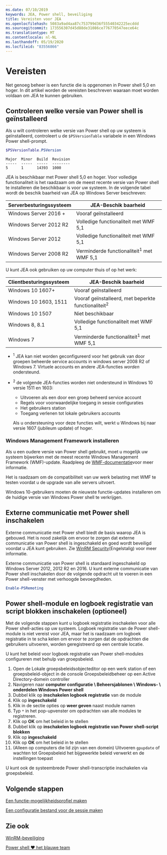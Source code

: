 ```yaml
---
ms.date: 07/10/2019
keywords: JEA, Power shell, beveiliging
title: Vereisten voor JEA
ms.openlocfilehash: 5083a9ad4aa87c753799d36f55540342225ecddd
ms.sourcegitcommit: 173556307d45d88de31086ce776770547eece64c
ms.translationtype: MT
ms.contentlocale: nl-NL
ms.lasthandoff: 05/19/2020
ms.locfileid: "83556866"
---
```

# <a name="prerequisites"></a>Vereisten

Net genoeg beheer is een functie die is opgenomen in Power shell 5,0 en hoger. In dit artikel worden de vereisten beschreven waaraan moet worden voldaan om JEA te kunnen gebruiken.

## <a name="check-which-version-of-powershell-is-installed"></a>Controleren welke versie van Power shell is geïnstalleerd

Als u wilt controleren welke versie van Power shell op uw systeem is geïnstalleerd, controleert u de `$PSVersionTable` variabele in een Windows Power shell-prompt.

```powershell
$PSVersionTable.PSVersion
```

```Output
Major  Minor  Build  Revision
-----  -----  -----  --------
5      1      14393  1000
```

JEA is beschikbaar met Power shell 5,0 en hoger. Voor volledige functionaliteit is het raadzaam om de meest recente versie van Power shell te installeren die beschikbaar is voor uw systeem. In de volgende tabel wordt de beschik baarheid van JEA op Windows Server beschreven:

| Serverbesturingssysteem |                JEA-Beschik baarheid                |
| ----------------------- | ---------------------------------------------- |
| Windows Server 2016 +    | Vooraf geïnstalleerd                                   |
| Windows Server 2012 R2  | Volledige functionaliteit met WMF 5,1                |
| Windows Server 2012     | Volledige functionaliteit met WMF 5,1                |
| Windows Server 2008 R2  | Verminderde functionaliteit<sup>1</sup> met WMF 5,1 |

U kunt JEA ook gebruiken op uw computer thuis of op het werk:

| Clientbesturingssysteem |                   JEA-Beschik baarheid                   |
| ----------------------- | ---------------------------------------------------- |
| Windows 10 1607+        | Vooraf geïnstalleerd                                         |
| Windows 10 1603, 1511   | Vooraf geïnstalleerd, met beperkte functionaliteit<sup>2</sup> |
| Windows 10 1507         | Niet beschikbaar                                        |
| Windows 8, 8.1          | Volledige functionaliteit met WMF 5,1                      |
| Windows 7               | Verminderde functionaliteit<sup>1</sup> met WMF 5,1       |

- <sup>1</sup> JEA kan niet worden geconfigureerd voor het gebruik van door groepen beheerde service accounts in windows server 2008 R2 of Windows 7. Virtuele accounts en andere JEA-functies *worden* ondersteund.

- <sup>2</sup> de volgende JEA-functies worden niet ondersteund in Windows 10 versie 1511 en 1603:

  - Uitvoeren als een door een groep beheerd service account
  - Regels voor voorwaardelijke toegang in sessie configuraties
  - Het gebruikers station
  - Toegang verlenen tot lokale gebruikers accounts

  Als u ondersteuning voor deze functies wilt, werkt u Windows bij naar versie 1607 (jubileum update) of hoger.

### <a name="install-windows-management-framework"></a>Windows Management Framework installeren

Als u een oudere versie van Power shell gebruikt, moet u mogelijk uw systeem bijwerken met de meest recente Windows Management Framework (WMF)-update. Raadpleeg de [WMF-documentatie](/powershell/scripting/wmf/overview)voor meer informatie.

Het is raadzaam om de compatibiliteit van uw werk belasting met WMF te testen voordat u de upgrade van alle servers uitvoert.

Windows 10-gebruikers moeten de nieuwste functie-updates installeren om de huidige versie van Windows Power shell te verkrijgen.

## <a name="enable-powershell-remoting"></a>Externe communicatie met Power shell inschakelen

Externe communicatie met Power shell biedt de basis waarop JEA is gebouwd. Het is nood zakelijk om ervoor te zorgen dat externe communicatie van Power shell is ingeschakeld en goed wordt beveiligd voordat u JEA kunt gebruiken. Zie [WinRM Security](/powershell/scripting/learn/remoting/winrmsecurity)(Engelstalig) voor meer informatie.

Externe communicatie van Power shell is standaard ingeschakeld op Windows Server 2012, 2012 R2 en 2016. U kunt externe communicatie van Power shell inschakelen door de volgende opdracht uit te voeren in een Power shell-venster met verhoogde bevoegdheden.

```powershell
Enable-PSRemoting
```

## <a name="enable-powershell-module-and-script-block-logging-optional"></a>Power shell-module en logboek registratie van script blokken inschakelen (optioneel)

Met de volgende stappen kunt u logboek registratie inschakelen voor alle Power shell-acties op uw systeem. Logboek registratie van de Power shell-module is niet vereist voor JEA, maar het is raadzaam om logboek registratie in te scha kelen om ervoor te zorgen dat de opdrachten die gebruikers uitvoeren, worden geregistreerd op een centrale locatie.

U kunt het beleid voor logboek registratie van Power shell-modules configureren met behulp van groepsbeleid.

1. Open de Lokale groepsbeleidsobjecteditor op een werk station of een groepsbeleid-object in de console Groepsbeleidbeheer op een Active Directory-domein controller
2. Navigeren naar **computer configuratie \\ Beheersjablonen \\ Windows- \\ onderdelen Windows Power shell**
3. Dubbel klik op **inschakelen logboek registratie** van de module
4. Klik op **ingeschakeld**
5. Klik in de sectie opties op **weer geven** naast module namen
6. Typ `*` in het pop-upvenster om opdrachten van alle modules te registreren.
7. Klik op **OK** om het beleid in te stellen
8. Dubbel klik op **inschakelen logboek registratie van Power shell-script blokken**
9. Klik op **ingeschakeld**
10. Klik op **OK** om het beleid in te stellen
11. (Alleen op computers die lid zijn van een domein) Uitvoeren `gpupdate` of wachten tot Groepsbeleid het bijgewerkte beleid verwerkt en de instellingen toepast

U kunt ook de systeembrede Power shell-transcriptie inschakelen via groepsbeleid.

## <a name="next-steps"></a>Volgende stappen

[Een functie-mogelijkheidsprofiel maken](role-capabilities.md)

[Een configuratie bestand voor de sessie maken](session-configurations.md)

## <a name="see-also"></a>Zie ook

[WinRM-beveiliging](/powershell/scripting/learn/remoting/winrmsecurity)

[Power shell ♥ het blauwe team](https://devblogs.microsoft.com/powershell/powershell-the-blue-team/)
